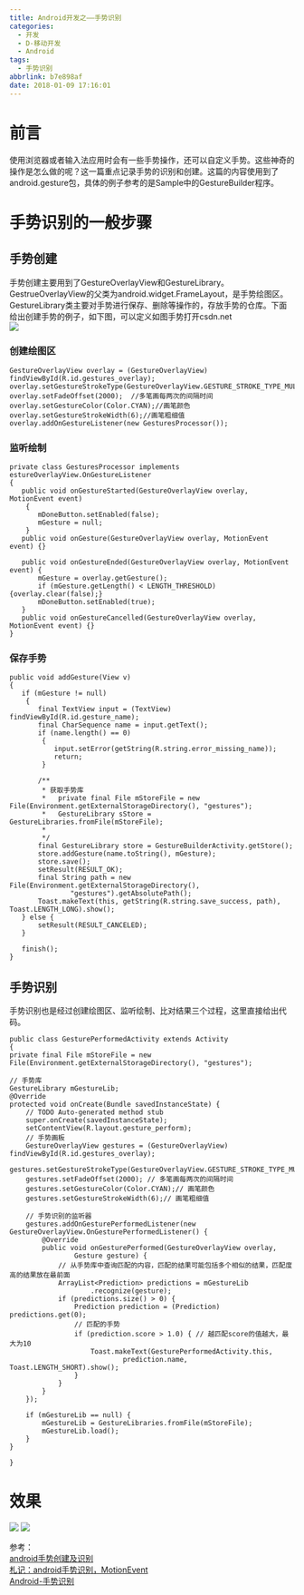 ```yaml
---
title: Android开发之——手势识别
categories:
  - 开发
  - D-移动开发
  - Android
tags:
  - 手势识别
abbrlink: b7e898af
date: 2018-01-09 17:16:01
---
```

# 前言
使用浏览器或者输入法应用时会有一些手势操作，还可以自定义手势。这些神奇的操作是怎么做的呢？这一篇重点记录手势的识别和创建。这篇的内容使用到了android.gesture包，具体的例子参考的是Sample中的GestureBuilder程序。 

# 手势识别的一般步骤

## 手势创建 
手势创建主要用到了GestureOverlayView和GestureLibrary。GestrueOverlayView的父类为android.widget.FrameLayout，是手势绘图区。GestureLibrary类主要对手势进行保存、删除等操作的，存放手势的仓库。下面给出创建手势的例子，如下图，可以定义如图手势打开csdn.net  
![][1]
### 创建绘图区

	GestureOverlayView overlay = (GestureOverlayView) findViewById(R.id.gestures_overlay);  
    overlay.setGestureStrokeType(GestureOverlayView.GESTURE_STROKE_TYPE_MULTIPLE);    
    overlay.setFadeOffset(2000);  //多笔画每两次的间隔时间  
    overlay.setGestureColor(Color.CYAN);//画笔颜色  
    overlay.setGestureStrokeWidth(6);//画笔粗细值   
    overlay.addOnGestureListener(new GesturesProcessor());  
### 监听绘制

	private class GesturesProcessor implements estureOverlayView.OnGestureListener 
	{  
       public void onGestureStarted(GestureOverlayView overlay, MotionEvent event) 
		{  
           mDoneButton.setEnabled(false);  
           mGesture = null;  
       	}  
       public void onGesture(GestureOverlayView overlay, MotionEvent event) {}  
  
       public void onGestureEnded(GestureOverlayView overlay, MotionEvent event) {  
           mGesture = overlay.getGesture();  
           if (mGesture.getLength() < LENGTH_THRESHOLD) {overlay.clear(false);}  
           mDoneButton.setEnabled(true);  
       }  
       public void onGestureCancelled(GestureOverlayView overlay, MotionEvent event) {}  
	}  
### 保存手势

	public void addGesture(View v) 
	{  
       if (mGesture != null) 
		{  
           final TextView input = (TextView) findViewById(R.id.gesture_name);  
           final CharSequence name = input.getText();  
           if (name.length() == 0) 
			{  
               input.setError(getString(R.string.error_missing_name));  
               return;  
        	}  
  
           /** 
            * 获取手势库 
            *   private final File mStoreFile = new File(Environment.getExternalStorageDirectory(), "gestures"); 
            *   GestureLibrary sStore = GestureLibraries.fromFile(mStoreFile); 
            *  
            */  
           final GestureLibrary store = GestureBuilderActivity.getStore();  
           store.addGesture(name.toString(), mGesture);  
           store.save();  
           setResult(RESULT_OK);  
           final String path = new File(Environment.getExternalStorageDirectory(),  
                   "gestures").getAbsolutePath();  
           Toast.makeText(this, getString(R.string.save_success, path), Toast.LENGTH_LONG).show();  
       } else {  
           setResult(RESULT_CANCELED);  
       }  
  
       finish();  
	}  
## 手势识别
手势识别也是经过创建绘图区、监听绘制、比对结果三个过程，这里直接给出代码。  

	public class GesturePerformedActivity extends Activity 
	{  
    private final File mStoreFile = new File(Environment.getExternalStorageDirectory(), "gestures");  
  
    // 手势库  
    GestureLibrary mGestureLib;  
    @Override  
    protected void onCreate(Bundle savedInstanceState) {  
        // TODO Auto-generated method stub  
        super.onCreate(savedInstanceState);  
        setContentView(R.layout.gesture_perform);  
        // 手势画板  
        GestureOverlayView gestures = (GestureOverlayView) findViewById(R.id.gestures_overlay);  
        gestures.setGestureStrokeType(GestureOverlayView.GESTURE_STROKE_TYPE_MULTIPLE);  
        gestures.setFadeOffset(2000); // 多笔画每两次的间隔时间  
        gestures.setGestureColor(Color.CYAN);// 画笔颜色  
        gestures.setGestureStrokeWidth(6);// 画笔粗细值  
  
        // 手势识别的监听器  
        gestures.addOnGesturePerformedListener(new GestureOverlayView.OnGesturePerformedListener() {  
            @Override  
            public void onGesturePerformed(GestureOverlayView overlay,  
                    Gesture gesture) {  
                // 从手势库中查询匹配的内容，匹配的结果可能包括多个相似的结果，匹配度高的结果放在最前面  
                ArrayList<Prediction> predictions = mGestureLib  
                        .recognize(gesture);      
                if (predictions.size() > 0) {  
                    Prediction prediction = (Prediction) predictions.get(0);  
                    // 匹配的手势  
                    if (prediction.score > 1.0) { // 越匹配score的值越大，最大为10  
                        Toast.makeText(GesturePerformedActivity.this,  
                                prediction.name, Toast.LENGTH_SHORT).show();  
                    }  
                }  
            }  
        });  
  
        if (mGestureLib == null) {  
            mGestureLib = GestureLibraries.fromFile(mStoreFile);  
            mGestureLib.load();  
        }  
    }  
  
	} 
# 效果
![][2] 
![][3]   

参考：  
[android手势创建及识别][4]   
[札记：android手势识别，MotionEvent][5]  
[Android-手势识别][6]



[1]: http://p0kng3270.bkt.clouddn.com/create-gesture
[2]: https://raw.githubusercontent.com/PGzxc/CDN/master/blog-image/gesture-draw.png
[3]: https://raw.githubusercontent.com/PGzxc/CDN/master/blog-image/gesture-sample.png
[4]: https://www.cnblogs.com/xyzlmn/p/3442241.html
[5]: https://www.cnblogs.com/everhad/p/6075716.html  
[6]: http://blog.csdn.net/LABLENET/article/details/48105089  

